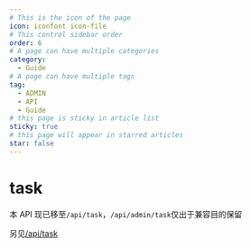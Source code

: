 ```yaml
---
# This is the icon of the page
icon: iconfont icon-file
# This control sidebar order
order: 6
# A page can have multiple categories
category:
  - Guide
# A page can have multiple tags
tag:
  - ADMIN
  - API
  - Guide
# this page is sticky in article list
sticky: true
# this page will appear in starred articles
star: false
---
```


# task

本 API 现已移至`/api/task`，`/api/admin/task`仅出于兼容目的保留

另见[/api/task](/zh/guide/api/task.html)
